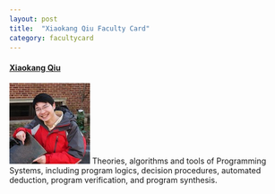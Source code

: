 ```yaml
---
layout: post
title:  "Xiaokang Qiu Faculty Card"
category: facultycard
---
```


#### [Xiaokang Qiu](https://www.cs.purdue.edu/homes/xyzhang/) ####

![Xiaokang Qiu](assets/xiaokang.jpeg)
Theories, algorithms and tools of Programming Systems, including
program logics, decision procedures, automated deduction, program
verification, and program synthesis.

